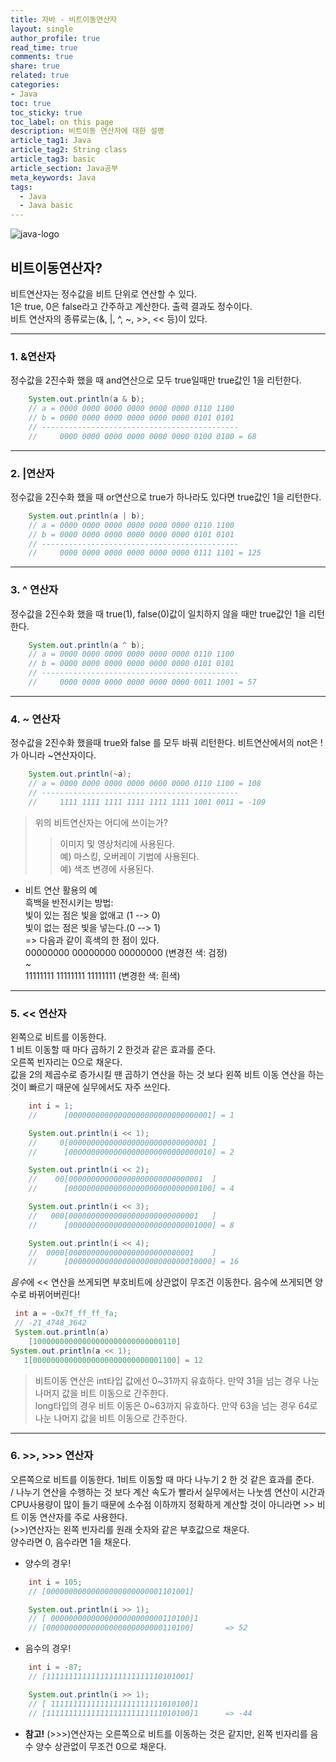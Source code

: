```yaml
---
title: 자바 - 비트이동연산자
layout: single
author_profile: true
read_time: true
comments: true
share: true
related: true
categories:
- Java
toc: true
toc_sticky: true
toc_label: on this page
description: 비트이동 연산자에 대한 설명
article_tag1: Java
article_tag2: String class
article_tag3: basic
article_section: Java공부
meta_keywords: Java
tags:
  - Java
  - Java basic
---
```


![java-logo](/home/sub/parkminseob.github.io/assets/images/post/java/java-logo.png)

## 비트이동연산자?
비트연산자는 정수값을 비트 단위로 연산할 수 있다.  
1은 true, 0은 false라고 간주하고 계산한다. 출력 결과도 정수이다.  
비트 연산자의 종류로는(&, |, ^, ~, >>, << 등)이 있다.  

----------------------------
### 1. &연산자

정수값을 2진수화 했을 때 and연산으로 모두 true일때만 true값인 1을 리턴한다.

```java
    System.out.println(a & b);
    // a = 0000 0000 0000 0000 0000 0000 0110 1100
    // b = 0000 0000 0000 0000 0000 0000 0101 0101
    // --------------------------------------------
    //     0000 0000 0000 0000 0000 0000 0100 0100 = 68
```
------------------------------------------
### 2. |연산자

정수값을 2진수화 했을 때 or연산으로 true가 하나라도 있다면 true값인 1을 리턴한다.
```java
    System.out.println(a | b);
    // a = 0000 0000 0000 0000 0000 0000 0110 1100
    // b = 0000 0000 0000 0000 0000 0000 0101 0101
    // --------------------------------------------
    //     0000 0000 0000 0000 0000 0000 0111 1101 = 125
```
--------------------------------------
### 3. ^ 연산자
정수값을 2진수화 했을 때 true(1), false(0)값이 일치하지 않을 때만 true값인 1을 리턴한다.
```java
    System.out.println(a ^ b);
    // a = 0000 0000 0000 0000 0000 0000 0110 1100
    // b = 0000 0000 0000 0000 0000 0000 0101 0101
    // --------------------------------------------
    //     0000 0000 0000 0000 0000 0000 0011 1001 = 57
```
---------------------------------
### 4. ~ 연산자
정수값을 2진수화 했을때 true와 false 를 모두 바꿔 리턴한다.
비트연산에서의 not은 !가 아니라 ~연산자이다.
```java
    System.out.println(~a);
    // a = 0000 0000 0000 0000 0000 0000 0110 1100 = 108
    // --------------------------------------------
    //     1111 1111 1111 1111 1111 1111 1001 0011 = -109
```


> 위의 비트연산자는 어디에 쓰이는가?  
>> 이미지 및 영상처리에 사용된다.  
예) 마스킹, 오버레이 기법에 사용된다.  
예) 색조 변경에 사용된다.  

* 비트 연산 활용의 예  
흑백을 반전시키는 방법:  
빛이 있는 점은 빛을 없애고 (1 --> 0)  
빛이 없는 점은 빛을 넣는다.(0 --> 1)  
=> 다음과 같이 흑색의 한 점이 있다.  
00000000 00000000 00000000 (변경전 색: 검정)  
~  
11111111 11111111 11111111 (변경한 색: 흰색)  

------------------------------
### 5. << 연산자
왼쪽으로 비트를 이동한다.  
1 비트 이동할 때 마다 곱하기 2 한것과 같은 효과를 준다.  
오른쪽 빈자리는 0으로 채운다.  
값을 2의 제곱수로 증가시킬 땐 곱하기 연산을 하는 것 보다 왼쪽 비트 이동 연산을 하는 것이 빠르기 때문에 실무에서도 자주 쓰인다.
```java
    int i = 1;
    //      [00000000000000000000000000000001] = 1

    System.out.println(i << 1);
    //     0[0000000000000000000000000000001 ]
    //      [00000000000000000000000000000010] = 2

    System.out.println(i << 2);
    //    00[000000000000000000000000000001  ]
    //      [00000000000000000000000000000100] = 4

    System.out.println(i << 3);
    //   000[00000000000000000000000000001   ]
    //      [00000000000000000000000000001000] = 8

    System.out.println(i << 4);
    //  0000[0000000000000000000000000001    ]
    //      [00000000000000000000000000010000] = 16
```

*음수*에 << 연산을 쓰게되면 부호비트에 상관없이 무조건 이동한다.   음수에 쓰게되면 양수로 바뀌어버린다!
```    java
 int a = -0x7f_ff_ff_fa; 
 // -21_4748_3642
 System.out.println(a)
    [10000000000000000000000000000110]
System.out.println(a << 1);
   1[00000000000000000000000000001100] = 12
```

> 비트이동 연산은 int타입 값에선 0~31까지 유효하다. 만약 31을 넘는 경우 나눈 나머지 값을 비트 이동으로 간주한다.   
long타입의 경우 비트 이동은 0~63까지 유효하다. 만약 63을 넘는 경우 64로 나눈 나머지 값을 비트 이동으로 간주한다.  

-----------------------------------
### 6. >>, >>> 연산자
오른쪽으로 비트를 이동한다. 1비트 이동할 때 마다 나누기 2 한 것 같은 효과를 준다.  
 / 나누기 연산을 수행하는 것 보다 계산 속도가 빨라서 실무에서는 나눗셈 연산이 시간과 CPU사용량이 많이 들기 때문에 소수점 이하까지 정확하게 계산할 것이 아니라면 >> 비트 이동 연산자를 주로 사용한다.   
(>>)연산자는 왼쪽 빈자리를 원래 숫자와 같은 부호값으로 채운다.  
양수라면 0, 음수라면 1을 채운다. 

* 양수의 경우!

```java
    int i = 105;
    // [00000000000000000000000001101001]

    System.out.println(i >> 1);
    // [ 0000000000000000000000000110100]1
    // [00000000000000000000000000110100]       => 52
```
* 음수의 경우!

```java
    int i = -87;
    // [11111111111111111111111110101001]

    System.out.println(i >> 1);
    // [ 1111111111111111111111111010100]1
    // [11111111111111111111111111010100]1      => -44

```
* **참고!** (>>>)연산자는 오른쪽으로 비트를 이동하는 것은 같지만, 왼쪽 빈자리를 음수 양수 상관없이 무조건 0으로 채운다.
